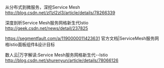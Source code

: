 从分布式到微服务，深挖Service Mesh
http://blog.csdn.net/zl1zl2zl3/article/details/78266339

深度剖析Service Mesh服务网格新生代Istio
http://geek.csdn.net/news/detail/237825

https://segmentfault.com/a/1190000011423631
官方文档|ServiceMesh服务网格Istio面板组件&设计目标

 数人云|万字解读:Service Mesh服务网格新生代--Istio
 http://blog.csdn.net/shurenyun/article/details/78066126